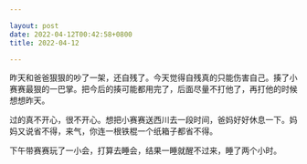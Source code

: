 ```yaml
---

layout: post
date: 2022-04-12T00:42:58+0800
title: 2022-04-12

---
```


昨天和爸爸狠狠的吵了一架，还自残了。今天觉得自残真的只能伤害自己。揍了小赛赛最狠的一巴掌。把今后的揍可能都用完了，后面尽量不打他了，再打他的时候想想昨天。

过的真不开心，很不开心。想把小赛赛送西川去一段时间，爸妈好好休息一下。妈妈又说省不得，来气，你连一根铁棍一个纸箱子都省不得。


下午带赛赛玩了一小会，打算去睡会，结果一睡就醒不过来，睡了两个小时。
